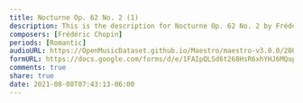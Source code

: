 ```yaml
---
title: Nocturne Op. 62 No. 2 (1)
description: This is the description for Nocturne Op. 62 No. 2 by Frédéric Chopin
composers: [Frédéric Chopin]
periods: [Romantic]
audioURL: https://OpenMusicDataset.github.io/Maestro/maestro-v3.0.0/2009/MIDI-Unprocessed_06_R1_2009_03-07_ORIG_MID--AUDIO_06_R1_2009_06_R1_2009_05_WAV.midi
formURL: https://docs.google.com/forms/d/e/1FAIpQLSd6t268HsR6xhYHJ6MQups6PsCsDpFzL0IdgWRKIMi-PnRbMQ/viewform
comments: true
share: true
date: 2021-08-08T07:43:13-06:00
---
```

